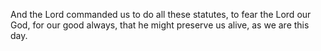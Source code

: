And the Lord commanded us to do all these statutes, to fear the Lord our God, for our good always, that he might preserve us alive, as we are this day.
